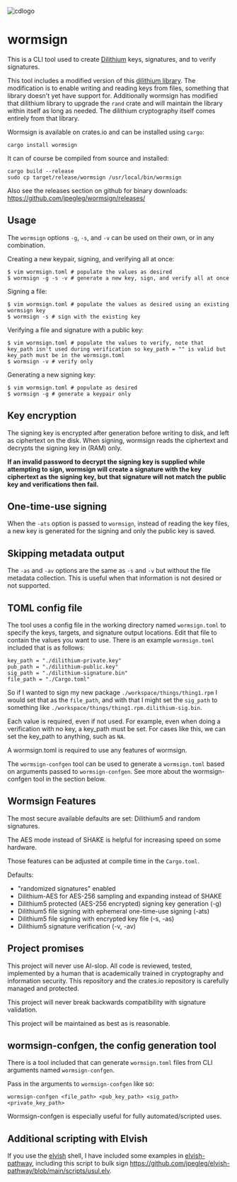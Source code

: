 ![cdlogo](https://carefuldata.com/images/cdlogo.png)

# wormsign

This is a CLI tool used to create [Dilithium](https://pq-crystals.org/dilithium/index.shtml) keys, signatures, and to verify signatures.

This tool includes a modified version of this [dilithium library](https://github.com/Argyle-Software/dilithium). The modification is to enable writing and reading keys from files, something that library doesn't yet have support for. Additionally wormsign has modified that dilithium library to upgrade the `rand` crate and will maintain the library within itself as long as needed. The dilithium cryptography itself comes entirely from that library.

Wormsign is available on crates.io and can be installed using `cargo`:

```
cargo install wormsign
```

It can of course be compiled from source and installed:

```
cargo build --release
sudo cp target/release/wormsign /usr/local/bin/wormsign

```

Also see the releases section on github for binary downloads: https://github.com/jpegleg/wormsign/releases/

## Usage

The `wormsign` options `-g`, `-s`, and `-v` can be used on their own, or in any combination.

Creating a new keypair, signing, and verifying all at once:

```
$ vim wormsign.toml # populate the values as desired
$ wormsign -g -s -v # generate a new key, sign, and verify all at once
```

Signing a file:

```
$ vim wormsign.toml # populate the values as desired using an existing wormsign key
$ wormsign -s # sign with the existing key
```

Verifying a file and signature with a public key:

```
$ vim wormsign.toml # populate the values to verify, note that key_path isn't used during verification so key_path = "" is valid but key_path must be in the wormsign.toml
$ wormsign -v # verify only
```

Generating a new signing key:

```
$ vim wormsign.toml # populate as desired
$ wormsign -g # generate a keypair only
```

## Key encryption

The signing key is encrypted after generation before writing to disk, and left as ciphertext on the disk. When signing, wormsign reads the ciphertext and decrypts the signing key in (RAM) only.

<b>If an invalid password to decrypt the signing key is supplied while attempting to sign, wormsign will create a signature with the key ciphertext as the signing key, but that signature will not match the public key and verifications then fail.</b>

## One-time-use signing

When the `-ats` option is passed to `wormsign`, instead of reading the key files, a new key is generated for the signing and only the public key is saved.

## Skipping metadata output

The `-as` and `-av` options are the same as `-s` and `-v` but without the file metadata collection. This is useful when that information is not desired or not supported.

## TOML config file

The tool uses a config file in the working directory named `wormsign.toml` to specify the keys, targets, and signature output locations. Edit that file to contain the values you want to use. There is an example `wormsign.toml` included that is as follows:

```
key_path = "./dilithium-private.key"
pub_path = "./dilithium-public.key"
sig_path = "./dilithium-signature.bin"
file_path = "./Cargo.toml"
```

So if I wanted to sign my new package `./workspace/things/thing1.rpm` I would set that as the `file_path`, and with that I might set the `sig_path` to something like `./workspace/things/thing1.rpm.dilithium-sig.bin`.

Each value is required, even if not used. For example, even when doing a verification with no key, a key_path must be set. For cases like this, we can set the key_path to anything, such as `NA`.

A wormsign.toml is required to use any features of wormsign.

The `wormsign-confgen` tool can be used to generate a `wormsign.toml` based on arguments passed to `wormsign-confgen`. See more about the wormsign-confgen tool in the section below.

## Wormsign Features

The most secure available defaults are set: Dilithium5 and random signatures.

The AES mode instead of SHAKE is helpful for increasing speed on some hardware.

Those features can be adjusted at compile time in the `Cargo.toml`.

Defaults:

- "randomized signatures" enabled
- Dilithium-AES for AES-256 sampling and expanding instead of SHAKE
- Dilithium5 protected (AES-256 encrypted) signing key generation (-g)
- Dilithium5 file signing with ephemeral one-time-use signing (-ats)
- Dilithium5 file signing with encrypted key file (-s, -as)
- Dilithium5 signature verification (-v, -av)

## Project promises

This project will never use AI-slop. All code is reviewed, tested, implemented by a human that is academically trained in cryptography and information security.
This repository and the crates.io repository is carefully managed and protected.

This project will never break backwards compatibility with signature validation.

This project will be maintained as best as is reasonable.

## wormsign-confgen, the config generation tool

There is a tool included that can generate `wormsign.toml` files from CLI arguments named `wormsign-confgen`.

Pass in the arguments to `wormsign-confgen` like so:

`wormsign-confgen <file_path> <pub_key_path> <sig_path> <private_key_path>`

Wormsign-confgen is especially useful for fully automated/scripted uses.

## Additional scripting with Elvish

If you use the [elvish](https://elv.sh/r) shell, I have included some examples in [elvish-pathway](https://github.com/jpegleg/elvish-pathway/tree/main), including this script to bulk sign https://github.com/jpegleg/elvish-pathway/blob/main/scripts/usul.elv.
